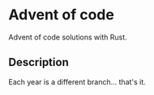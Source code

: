 # Advent of code

Advent of code solutions with Rust.

## Description

Each year is a different branch... that's it.
